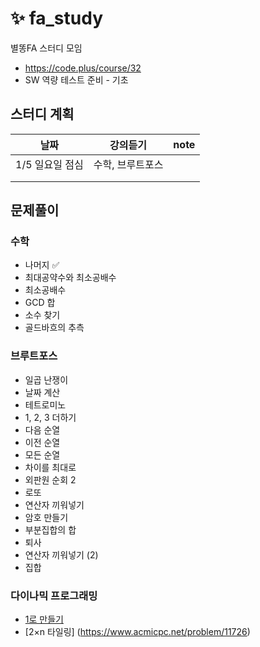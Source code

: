 #  :sparkles: fa_study
별똥FA 스터디 모임 

- https://code.plus/course/32 
- SW 역량 테스트 준비 - 기초 

## 스터디 계획 
|날짜            |  강의듣기     | note  | 
|---------------|------------|------|
| 1/5 일요일 점심  |  수학, 브루트포스 |   |
|   |   |   |
|   |   |   |
## 문제풀이 
### 수학
- 나머지  :white_check_mark:
- 최대공약수와 최소공배수
- 최소공배수
- GCD 합
- 소수 찾기
- 골드바흐의 추측

### 브루트포스
- 일곱 난쟁이
- 날짜 계산
- 테트로미노
- 1, 2, 3 더하기
- 다음 순열
- 이전 순열
- 모든 순열
- 차이를 최대로
- 외판원 순회 2
- 로또
- 연산자 끼워넣기
- 암호 만들기
- 부분집합의 합
- 퇴사
- 연산자 끼워넣기 (2)
- 집합

### 다이나믹 프로그래밍 
- [1로 만들기](https://www.acmicpc.net/problem/1463 )
- [2×n 타일링] (https://www.acmicpc.net/problem/11726)

